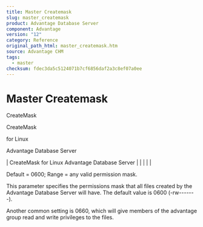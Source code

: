 ```yaml
---
title: Master Createmask
slug: master_createmask
product: Advantage Database Server
component: Advantage
version: "12"
category: Reference
original_path_html: master_createmask.htm
source: Advantage CHM
tags:
  - master
checksum: fdec3da5c5124071b7cf6856daf2a3c8ef07a0ee
---
```


# Master Createmask

CreateMask

CreateMask

for Linux

Advantage Database Server

| CreateMask  for Linux  Advantage Database Server |  |  |  |  |

Default = 0600; Range = any valid permission mask.

This parameter specifies the permissions mask that all files created by the Advantage Database Server will have. The default value is 0600 (-rw-------).

Another common setting is 0660, which will give members of the advantage group read and write privileges to the files.

